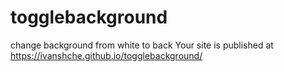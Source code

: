 # togglebackground
change background from white to back
 Your site is published at https://ivanshche.github.io/togglebackground/

